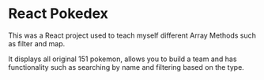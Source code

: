 # React Pokedex

This was a React project used to teach myself different Array Methods such as filter and map.

It displays all original 151 pokemon, allows you to build a team and has functionality such as searching by name and filtering based on the type.


